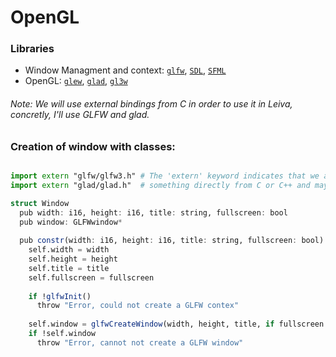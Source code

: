 # OpenGL
### Libraries
- Window Managment and context: [```glfw```](), [```SDL```](), [```SFML```]()
- OpenGL: [```glew```](), [```glad```](), [```gl3w```]()

###### Note: We will use external bindings from C in order to use it in Leiva, concretly, I'll use GLFW and glad.

### Creation of window with classes:
```julia

import extern "glfw/glfw3.h" # The 'extern' keyword indicates that we are importing 
import extern "glad/glad.h"  # something directly from C or C++ and maybe in further updates from other languages

struct Window
  pub width: i16, height: i16, title: string, fullscreen: bool
  pub window: GLFWwindow*
  
  pub constr(width: i16, height: i16, title: string, fullscreen: bool)
    self.width = width
    self.height = height
    self.title = title
    self.fullscreen = fullscreen
    
    if !glfwInit()
      throw "Error, could not create a GLFW contex"
    
    self.window = glfwCreateWindow(width, height, title, if fullscreen glfwGetPrimaryMonitor() else null, null)
    if !self.window
      throw "Error, cannot not create a GLFW window"
    
    
    
    
```
